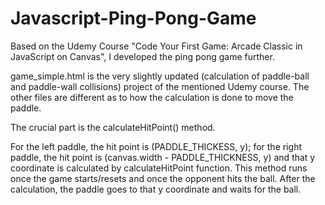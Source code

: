 # Javascript-Ping-Pong-Game
Based on the Udemy Course "Code Your First Game: Arcade Classic in JavaScript on Canvas", I developed the ping pong game further.

game_simple.html is the very slightly updated (calculation of paddle-ball and paddle-wall collisions) project of the mentioned Udemy course. 
The other files are different as to how the calculation is done to move the paddle.

The crucial part is the calculateHitPoint() method. 

For the left paddle, the hit point is (PADDLE_THICKESS, y); for the right paddle, the hit point is (canvas.width - PADDLE_THICKNESS, y)
and that y coordinate is calculated by calculateHitPoint function. This method runs once the game starts/resets and once the opponent 
hits the ball. After the calculation, the paddle goes to that y coordinate and waits for the ball. 
